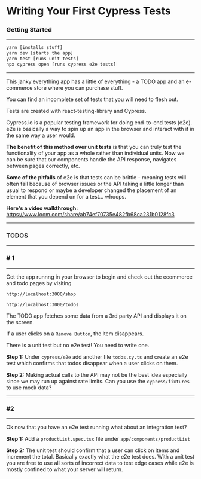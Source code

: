 # Writing Your First Cypress Tests

### Getting Started

---

```js
yarn [installs stuff]
yarn dev [starts the app]
yarn test [runs unit tests]
npx cypress open [runs cypress e2e tests]
```

---

This janky everything app has a little of everything - a TODO app and an e-commerce store where you can purchase stuff.

You can find an incomplete set of tests that you will need to flesh out.

Tests are created with react-testing-library and Cypress.

Cypress.io is a popular testing framework for doing end-to-end tests (e2e). e2e is basically a way to spin up an app in the browser and interact with it in the same way a user would.

**The benefit of this method over unit tests** is that you can truly test the functionality of your app as a whole rather than individual units. Now we can be sure that our components handle the API response, navigates between pages correctly, etc.

**Some of the pitfalls** of e2e is that tests can be brittle - meaning tests will often fail because of browser issues or the API taking a little longer than usual to respond or maybe a developer changed the placement of an element that you depend on for a test... whoops.

**Here's a video walkthrough:** https://www.loom.com/share/ab74ef70735e482fb68ca231b0128fc3

---

### TODOS

---

### # 1

---

Get the app runnng in your browser to begin and check out the ecommerce and todo pages by visiting

`http://localhost:3000/shop`

`http://localhost:3000/todos`

The TODO app fetches some data from a 3rd party API and displays it on the screen.

If a user clicks on a `Remove Button`, the item disappears.

There is a unit test but no e2e test! You need to write one.

**Step 1:** Under `cypress/e2e` add another file `todos.cy.ts` and create an e2e test which confirms that todos disappear when a user clicks on them.

**Step 2:** Making actual calls to the API may not be the best idea especially since we may run up against rate limits. Can you use the `cypress/fixtures` to use mock data?

---

### #2

---

Ok now that you have an e2e test running what about an integration test?

**Step 1:** Add a `productList.spec.tsx` file under `app/components/productList`

**Step 2:** The unit test should confirm that a user can click on items and increment the total. Basically exactly what the e2e test does. With a unit test you are free to use all sorts of incorrect data to test edge cases while e2e is mostly confined to what your server will return.
